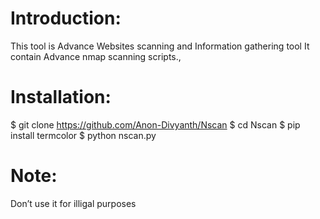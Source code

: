 # Introduction:
This tool is Advance Websites scanning and 
Information gathering tool 
It contain Advance nmap scanning scripts.,

# Installation:

$ git clone https://github.com/Anon-Divyanth/Nscan
$ cd Nscan
$ pip install termcolor 
$ python nscan.py

# Note:
Don’t use it for illigal purposes 
